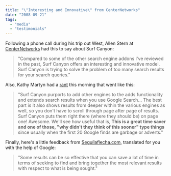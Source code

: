 ```yaml
---
title: "\"Interesting and Innovative\" from CenterNetworks"
date: "2008-09-21"
tags: 
  - "media"
  - "testimonials"
---
```


Following a phone call during his trip out West, Allen Stern at [CenterNetworks](http://www.centernetworks.com/surf-canyon-search-application-mark-cramer) had this to say about Surf Canyon:

> "Compared to some of the other search engine addons I've reviewed in the past, Surf Canyon offers an interesting and innovative model. Surf Canyon is trying to solve the problem of too many search results for your search queries."

Also, Kathy Martyn had a [rant](http://katysrant.blogspot.com/2008/09/firefox-add-ons-i-gotta-try.html) this morning that went like this:

> "Surf Canyon purports to add other engines to the adds functionality and extends search results when you use Google Search... The best part is it also shows results from deeper within the various engines as well, so you don't have to scroll through page after page of results. Surf Canyon puts them right there (where they should be) on page one! Awesome. We'll see how useful that is, **This is a great time saver and one of those, "why didn't they think of this sooner" type things** since usually when the first 20 Google finds are garbage or adverts."

Finally, here's a little feedback from [Seguílaflecha.com](http://www.seguilaflecha.com/news_18727_Surf-Canyon,-profundiza-los-resultados-de-las-busquedas.html), translated for you with the help of Google:

> "Some results can be so effective that you can save a lot of time in terms of seeking to find and bring together the most relevant results with respect to what is being sought."
